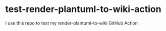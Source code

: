 # test-render-plantuml-to-wiki-action
I use this repo to test my render-plantuml-to-wiki GitHub Action
